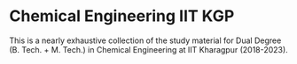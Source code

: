 # Chemical Engineering IIT KGP

This is a nearly exhaustive collection of the study material for Dual Degree (B. Tech. + M. Tech.) in Chemical Engineering at IIT Kharagpur (2018-2023).
